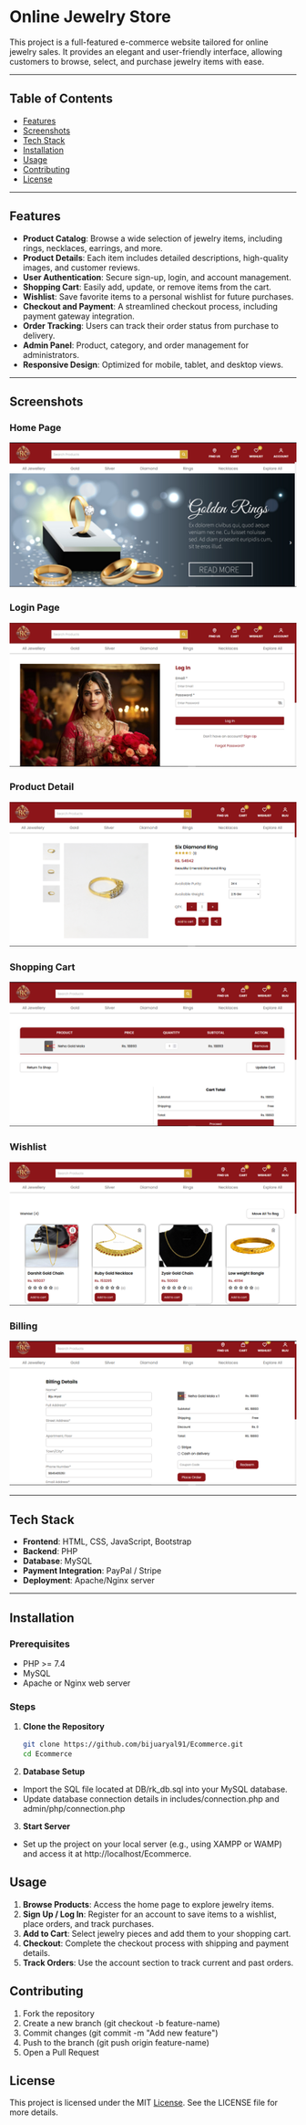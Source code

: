 # Online Jewelry Store

This project is a full-featured e-commerce website tailored for online jewelry sales. It provides an elegant and user-friendly interface, allowing customers to browse, select, and purchase jewelry items with ease.

---

## Table of Contents

- [Features](#features)
- [Screenshots](#screenshots)
- [Tech Stack](#tech-stack)
- [Installation](#installation)
- [Usage](#usage)
- [Contributing](#contributing)
- [License](#license)

---

## Features

- **Product Catalog**: Browse a wide selection of jewelry items, including rings, necklaces, earrings, and more.
- **Product Details**: Each item includes detailed descriptions, high-quality images, and customer reviews.
- **User Authentication**: Secure sign-up, login, and account management.
- **Shopping Cart**: Easily add, update, or remove items from the cart.
- **Wishlist**: Save favorite items to a personal wishlist for future purchases.
- **Checkout and Payment**: A streamlined checkout process, including payment gateway integration.
- **Order Tracking**: Users can track their order status from purchase to delivery.
- **Admin Panel**: Product, category, and order management for administrators.
- **Responsive Design**: Optimized for mobile, tablet, and desktop views.

---

## Screenshots

### Home Page
![Home Page](screenshots/home.png)

### Login Page
![Login Page](screenshots/login.png)

### Product Detail
![Product Detail](screenshots/details.png)

### Shopping Cart
![Shopping Cart](screenshots/cart.png)

### Wishlist
![Wishlits](screenshots/wishlist.png)

### Billing
![Billing](screenshots/billing.png)

---

## Tech Stack

- **Frontend**: HTML, CSS, JavaScript, Bootstrap
- **Backend**: PHP
- **Database**: MySQL
- **Payment Integration**: PayPal / Stripe
- **Deployment**: Apache/Nginx server

---

## Installation

### Prerequisites
- PHP >= 7.4
- MySQL
- Apache or Nginx web server

### Steps

1. **Clone the Repository**

   ```bash
   git clone https://github.com/bijuaryal91/Ecommerce.git
   cd Ecommerce

2. **Database Setup**
- Import the SQL file located at DB/rk_db.sql into your MySQL database.
- Update database connection details in includes/connection.php and admin/php/connection.php
3. **Start Server**
- Set up the project on your local server (e.g., using XAMPP or WAMP) and access it at http://localhost/Ecommerce.

## Usage
1. **Browse Products**: Access the home page to explore jewelry items.
2. **Sign Up / Log In**: Register for an account to save items to a wishlist, place orders, and track purchases.
3. **Add to Cart**: Select jewelry pieces and add them to your shopping cart.
4. **Checkout**: Complete the checkout process with shipping and payment details.
5. **Track Orders**: Use the account section to track current and past orders.

## Contributing
1. Fork the repository
2. Create a new branch (git checkout -b feature-name)
3. Commit changes (git commit -m "Add new feature")
4. Push to the branch (git push origin feature-name)
5. Open a Pull Request

## License
This project is licensed under the MIT [License](License). See the LICENSE file for more details.